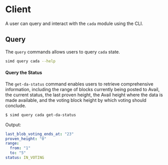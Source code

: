 <!--
order: 4
-->

# Client

A user can query and interact with the `cada` module using the CLI.


## Query

The `query` commands allows users to query `cada` state.


```sh
simd query cada --help
```

#### Query the Status

The `get-da-status` command enables users to retrieve comprehensive information, including the range of blocks currently being posted to Avail, the current status, the last proven height, the Avail height where the data is made available, and the voting block height by which voting should conclude.

```sh
$ simd query cada get-da-status
```

Output:

```yml
last_blob_voting_ends_at: "23"
proven_height: "0"
range:
  from: "1"
  to: "5"
status: IN_VOTING
```